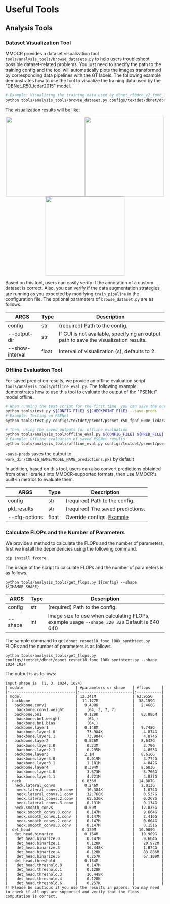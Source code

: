 # Useful Tools

## Analysis Tools

### Dataset Visualization Tool

MMOCR provides a dataset visualization tool `tools/analysis_tools/browse_datasets.py` to help users troubleshoot possible dataset-related problems. You just need to specify the path to the training config and the tool will automatically plots the images transformed by corresponding data pipelines with the GT labels. The following example demonstrates how to use the tool to visualize the training data used by the "DBNet_R50_icdar2015" model.

```Bash
# Example: Visualizing the training data used by dbnet_r50dcn_v2_fpnc_1200e_icadr2015
python tools/analysis_tools/browse_dataset.py configs/textdet/dbnet/dbnet_r50dcnv2_fpnc_1200e_icdar2015.py
```

The visualization results will be like:

<center class="half">
    <img src="https://user-images.githubusercontent.com/24622904/187611542-01e9aa94-fc12-4756-964b-a0e472522a3a.jpg" width="250"/><img src="https://user-images.githubusercontent.com/24622904/187611555-3f5ea616-863d-4538-884f-bccbebc2f7e7.jpg" width="250"/><img src="https://user-images.githubusercontent.com/24622904/187611581-88be3970-fbfe-4f62-8cdf-7a8a7786af29.jpg" width="250"/>
</center>

Based on this tool, users can easily verify if the annotation of a custom dataset is correct. Also, you can verify if the data augmentation strategies are running as you expected by modifying `train_pipeline` in the configuration file. The optional parameters of `browse_dataset.py` are as follows.

| ARGS            | Type  | Description                                                                           |
| --------------- | ----- | ------------------------------------------------------------------------------------- |
| config          | str   | (required) Path to the config.                                                        |
| --output-dir    | str   | If GUI is not available, specifying an output path to save the visualization results. |
| --show-interval | float | Interval of visualization (s), defaults to 2.                                         |

### Offline Evaluation Tool

For saved prediction results, we provide an offline evaluation script `tools/analysis_tools/offline_eval.py`. The following example demonstrates how to use this tool to evaluate the output of the "PSENet" model offline.

```Bash
# When running the test script for the first time, you can save the output of the model by specifying the --save-preds parameter
python tools/test.py ${CONFIG_FILE} ${CHECKPOINT_FILE} --save-preds
# Example: Testing on PSENet
python tools/test.py configs/textdet/psenet/psenet_r50_fpnf_600e_icdar2015.py epoch_600.pth --save-preds

# Then, using the saved outputs for offline evaluation
python tools/analysis_tool/offline_eval.py ${CONFIG_FILE} ${PRED_FILE}
# Example: Offline evaluation of saved PSENet results
python tools/analysis_tools/offline_eval.py configs/textdet/psenet/psenet_r50_fpnf_600e_icdar2015.py work_dirs/psenet_r50_fpnf_600e_icdar2015/epoch_600.pth_predictions.pkl
```

`-save-preds` saves the output to `work_dir/CONFIG_NAME/MODEL_NAME_predictions.pkl` by default

In addition, based on this tool, users can also convert predictions obtained from other libraries into MMOCR-supported formats, then use MMOCR's built-in metrics to evaluate them.

| ARGS          | Type  | Description                       |
| ------------- | ----- | --------------------------------- |
| config        | str   | (required) Path to the config.    |
| pkl_results   | str   | (required) The saved predictions. |
| --cfg-options | float | Override configs. [Example](<>)   |

### Calculate FLOPs and the Number of Parameters

We provide a method to calculate the FLOPs and the number of parameters, first we install the dependencies using the following command.

```shell
pip install fvcore
```

The usage of the script to calculate FLOPs and the number of parameters is as follows.

```shell
python tools/analysis_tools/get_flops.py ${config} --shape ${IMAMGE_SHAPE}
```

| ARGS    | Type | Description                                                                                  |
| ------- | ---- | -------------------------------------------------------------------------------------------- |
| config  | str  | (required) Path to the config.                                                               |
| --shape | int  | Image size to use when calculating FLOPs, example usage `--shape 320 320` Default is 640 640 |

The sample command to get `dbnet_resnet18_fpnc_100k_synthtext.py` FLOPs and the number of parameters is as follows.

```shell
python tools/analysis_tools/get_flops.py configs/textdet/dbnet/dbnet_resnet18_fpnc_100k_synthtext.py --shape 1024 1024
```

The output is as follows:

```shell
input shape is  (1, 3, 1024, 1024)
| module                       | #parameters or shape   | #flops     |
|:-----------------------------|:-----------------------|:-----------|
| model                        | 12.341M                | 63.955G    |
|  backbone                    |  11.177M               |  38.159G   |
|   backbone.conv1             |   9.408K               |   2.466G   |
|    backbone.conv1.weight     |    (64, 3, 7, 7)       |            |
|   backbone.bn1               |   0.128K               |   83.886M  |
|    backbone.bn1.weight       |    (64,)               |            |
|    backbone.bn1.bias         |    (64,)               |            |
|   backbone.layer1            |   0.148M               |   9.748G   |
|    backbone.layer1.0         |    73.984K             |    4.874G  |
|    backbone.layer1.1         |    73.984K             |    4.874G  |
|   backbone.layer2            |   0.526M               |   8.642G   |
|    backbone.layer2.0         |    0.23M               |    3.79G   |
|    backbone.layer2.1         |    0.295M              |    4.853G  |
|   backbone.layer3            |   2.1M                 |   8.616G   |
|    backbone.layer3.0         |    0.919M              |    3.774G  |
|    backbone.layer3.1         |    1.181M              |    4.842G  |
|   backbone.layer4            |   8.394M               |   8.603G   |
|    backbone.layer4.0         |    3.673M              |    3.766G  |
|    backbone.layer4.1         |    4.721M              |    4.837G  |
|  neck                        |  0.836M                |  14.887G   |
|   neck.lateral_convs         |   0.246M               |   2.013G   |
|    neck.lateral_convs.0.conv |    16.384K             |    1.074G  |
|    neck.lateral_convs.1.conv |    32.768K             |    0.537G  |
|    neck.lateral_convs.2.conv |    65.536K             |    0.268G  |
|    neck.lateral_convs.3.conv |    0.131M              |    0.134G  |
|   neck.smooth_convs          |   0.59M                |   12.835G  |
|    neck.smooth_convs.0.conv  |    0.147M              |    9.664G  |
|    neck.smooth_convs.1.conv  |    0.147M              |    2.416G  |
|    neck.smooth_convs.2.conv  |    0.147M              |    0.604G  |
|    neck.smooth_convs.3.conv  |    0.147M              |    0.151G  |
|  det_head                    |  0.329M                |  10.909G   |
|   det_head.binarize          |   0.164M               |   10.909G  |
|    det_head.binarize.0       |    0.147M              |    9.664G  |
|    det_head.binarize.1       |    0.128K              |    20.972M |
|    det_head.binarize.3       |    16.448K             |    1.074G  |
|    det_head.binarize.4       |    0.128K              |    83.886M |
|    det_head.binarize.6       |    0.257K              |    67.109M |
|   det_head.threshold         |   0.164M               |            |
|    det_head.threshold.0      |    0.147M              |            |
|    det_head.threshold.1      |    0.128K              |            |
|    det_head.threshold.3      |    16.448K             |            |
|    det_head.threshold.4      |    0.128K              |            |
|    det_head.threshold.6      |    0.257K              |            |
!!!Please be cautious if you use the results in papers. You may need to check if all ops are supported and verify that the flops computation is correct.
```

